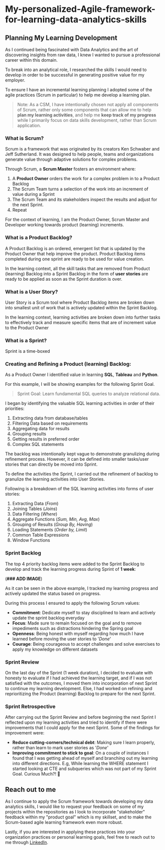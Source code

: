 # My-personalized-Agile-framework-for-learning-data-analytics-skills

## Planning My Learning Development

As I continued being fascinated with Data Analytics and the art of discovering insights from raw data, I knew I wanted to pursue a professional career within this domain.

To break into an analytical role, I researched the skills I would need to develop in order to be successful in generating positive value for my employer.

To ensure I have an incremental learning planning I adopted some of the agile practices (Scrum in particular) to help me develop a learning plan.

> Note: As a CSM, I have intentionally chosen not apply all components of Scrum, rather only some components that can allow me to help **plan my learning activities**, and help me **keep track of my progress** while I primarily focus on data skills development, rather than Scrum application.

### What is Scrum?

Scrum is a framework that was originated by its creators Ken Schwaber and Jeff Sutherland. It was designed to help people, teams and organizations generate value through adaptive solutions for complex problems.

Through Scrum, a **Scrum Master** fosters an environment where:
1. A **Product Owner** orders the work for a complex problem in to a Product Backlog
2. The Scrum Team turns a selection of the work into an increment of value during a Sprint
3. The Scrum Team and its stakeholders inspect the results and adjust for the next Sprint.
4. Repeat

For the context of learning, I am the Product Owner, Scrum Master and Developer working towards product (learning) increments.

### What is a Product Backlog?

A Product Backlog is an ordered, emergent list that is updated by the Product Owner that help improve the product. Product Backlog items completed during one sprint are ready to be used for value creation.

In the learning context, all the skill tasks that are removed from Product (learning) Backlog into a Sprint Backlog in the form of **user stories** are ready to be applied as soon as the Sprint duration is over.

### What is a User Story?

User Story is a Scrum tool where Product Backlog items are broken down into smallest unit of work that is actively updated within the Sprint Backlog.

In the learning context, learning activities are broken down into further tasks to effectively track and measure specific items that are of increment value to the Product Owner

### What is a Sprint?

Sprint is a time-boxed 

### Creating and Refining a Product (learning) Backlog:

As a Product Owner I identified value in learning **SQL**, **Tableau** and **Python**.

For this example, I will be showing examples for the following Sprint Goal.

> Sprint Goal: Learn fundamental SQL queries to analyze relational data.

I began by identifying the valuable SQL learning activities in order of their priorities:
1. Extracting data from database/tables
2. Filtering Data based on requirements
3. Aggregating data for results
4. Grouping results
5. Getting results in preferred order
6. Complex SQL statements

The backlog was intentionally kept vague to demonstrate granulizing during refinement process. However, it can be defined into smaller tasks/user stories that can directly be moved into Sprint.

To define the activities the Sprint, I carried out the refinement of backlog to granulize the learning activities into User Stories.

Following is a breakdown of the SQL learning activities into forms of user stories:
1. Extracting Data (_From_)
2. Joining Tables (_Joins_)
3. Data Filtering (_Where_)
4. Aggregate Functions (_Sum, Min, Avg, Max_)
5. Grouping of Results (_Group By, Having_)
6. Loading Statements (_Order by, Limit_)
7. Common Table Expressions
8. Window Functions

### Sprint Backlog

The top 4 priority backlog items were added to the Sprint Backlog to develop and track the learning progress during Sprint of **1 week**:

(**### ADD IMAGE**)

As it can be seen in the above example, I tracked my learning progress and actively updated the status based on progress.

During this process I ensured to apply the following Scrum values:
- **Commitment**: Dedicate myself to stay disciplined to learn and actively update the sprint backlog everyday
- **Focus**: Made sure to remain focused on the goal and to remove impediments such as distractions hindering the Spring goal
- **Openness**: Being honest with myself regarding how much I have learned before moving the user stories to '_Done_'
- **Courage**: Being courageous to accept challenges and solve exercises to apply my knowledge on different datasets

### Sprint Review

On the last day of the Sprint (1 week duration), I decided to evaluate with honesty to evaluate if I had achieved the learning target, and if I was not satisfied with the outcomes, I moved them into incorporation of next Sprint to continue my learning development. Else, I had worked on refining and reprioritizing the Product (learning) Backlog to prepare for the next Sprint.

### Sprint Retrospective

After carrying out the Sprint Review and before beginning the next Sprint I reflected upon my learning activities and tried to identify if there were improvements that I could apply for the next Sprint. Some of the findings for improvement were:
- **Reduce cutting-corners/technical debt**: Making sure I learn properly, rather than learn to mark user stories as '_Done_'
- **Improving commitment to stick to goal**: On a couple of instances I found that I was getting ahead of myself and branching out my learning into different directions. E.g, While learning the WHERE statement I started looking at CTE and subqueries which was not part of my Sprint Goal. Curious Much?! 👀

## Reach out to me

As I continue to apply the Scrum framework towards developing my data analytics skills, I would like to request your feedback on some of my projects within the repositories as I look to incorporate "stakeholder" feedback within my "product goal" which is my skillset, and to make the Scrum-based agile learning framework even more robust.

Lastly, if you are interested in applying these practices into your organization practices or personal learning goals, feel free to reach out to me through [LinkedIn](https://www.linkedin.com/in/rohaanzuberi/).
